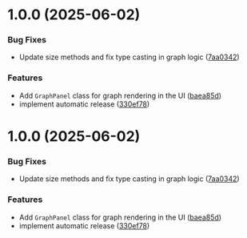 # 1.0.0 (2025-06-02)


### Bug Fixes

* Update size methods and fix type casting in graph logic ([7aa0342](https://github.com/tlamy/usb-power-osd/commit/7aa0342f5634d572c0d703b20d76f67c6bc885aa))


### Features

* Add `GraphPanel` class for graph rendering in the UI ([baea85d](https://github.com/tlamy/usb-power-osd/commit/baea85d0bc57e9712bb6787e6966095386c78da1))
* implement automatic release ([330ef78](https://github.com/tlamy/usb-power-osd/commit/330ef7839ad2be4da6c760f0025f6dc2562eeb28))

# 1.0.0 (2025-06-02)


### Bug Fixes

* Update size methods and fix type casting in graph logic ([7aa0342](https://github.com/tlamy/usb-power-osd/commit/7aa0342f5634d572c0d703b20d76f67c6bc885aa))


### Features

* Add `GraphPanel` class for graph rendering in the UI ([baea85d](https://github.com/tlamy/usb-power-osd/commit/baea85d0bc57e9712bb6787e6966095386c78da1))
* implement automatic release ([330ef78](https://github.com/tlamy/usb-power-osd/commit/330ef7839ad2be4da6c760f0025f6dc2562eeb28))
